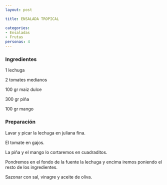 ```yaml
---
layout: post

title: ENSALADA TROPICAL

categories:
- Ensaladas
- Frutas
personas: 4 
---
```

<h3>Ingredientes</h3>
1 lechuga

2 tomates medianos

100 gr maiz dulce

300 gr piña

100 gr mango

<h3>Preparación</h3>
Lavar y picar la lechuga en juliana fina.

El tomate en gajos.

La piña y el mango lo cortaremos en cuadraditos.

Pondremos en el fondo de la fuente la lechuga y encima iremos poniendo el resto de los ingredientes.

Sazonar con sal, vinagre y aceite de oliva.